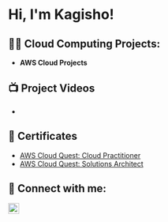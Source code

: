 <h1>Hi, I'm Kagisho! </h1>

<h2>👨‍💻 Cloud Computing Projects:</h2>

- <b>AWS Cloud Projects</b>


<h2>📺 Project Videos</h2>

-

<h2>📄 Certificates</h2>

- [AWS Cloud Quest: Cloud Practitioner](https://www.credly.com/badges/ef73e0f6-15f9-4b9b-8c0b-b6c41c528f31/public_url)
- [AWS Cloud Quest: Solutions Architect](https://www.credly.com/badges/d615603f-d3be-4068-8f67-5f11c181d289/public_url)

<h2> 📲 Connect with me:</h2>

[<img align="left" alt="KagishoMashiane | LinkedIn" width="22px" src="https://cdn.jsdelivr.net/npm/simple-icons@v3/icons/linkedin.svg" />][linkedin]

[linkedin]: https://www.linkedin.com/in/kagisho-mashiane-9143772a8?lipi=urn%3Ali%3Apage%3Ad_flagship3_profile_view_base_contact_details%3BtF4spOlITMqAcvnkQt2q5g%3D%3D

